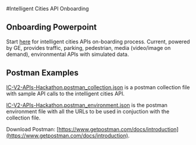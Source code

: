 #Intelligent Cities API Onboarding

## Onboarding Powerpoint 

Start [here](onboarding.pptx) for intelligent cities APIs on-boarding process.  Current, powered by GE, provides traffic, parking, pedestrian, media (video/image on demand), environmental APIs with simulated data.

## Postman Examples

[IC-V2-APIs-Hackathon.postman_collection.json](IC-V2-APIs-Hackathon.postman_collection.json) is a postman collection file with sample API calls to the intelligent cities API.

[IC-V2-APIs-Hackathon.postman_environment.json](IC-V2-APIs-Hackathon.postman_environment.json) is the postman environment file with all the URLs to be used in conjuction with the collection file.

Download Postman: [https://www.getpostman.com/docs/introduction](https://www.getpostman.com/docs/introduction).

